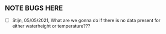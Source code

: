 ## NOTE BUGS HERE

- [ ] Stijn, 05/05/2021, What are we gonna do if there is no data present for either waterheight or temperature???
